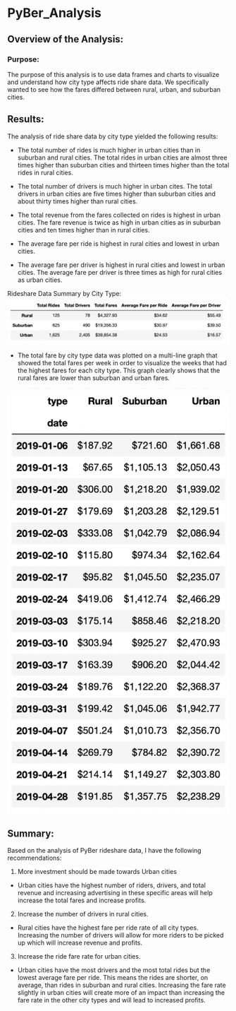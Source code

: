 # PyBer_Analysis

## Overview of the Analysis:

### Purpose:
The purpose of this analysis is to use data frames and charts to visualize and understand how city type affects ride share data.  We specifically wanted to see how the fares differed between rural, urban, and suburban cities.

## Results:

The analysis of ride share data by city type yielded the following results:

- The total number of rides is much higher in urban cities than in suburban and rural cities.     The total rides in urban cities are almost three times higher than suburban cities and thirteen times higher than the total rides in rural cities.

- The total number of drivers is much higher in urban cites.  The total drivers in urban cities are five times higher than suburban cities and about thirty times higher than rural cities.

- The total revenue from the fares collected on rides is highest in urban cities.  The fare revenue is twice as high in urban cities as in suburban cities and ten times higher than in rural cities.

- The average fare per ride is highest in rural cities and lowest in urban cities.

- The average fare per driver is highest in rural cities and lowest in urban cities.  The average fare per driver is three times as high for rural cities as urban cities.

Rideshare Data Summary by City Type:
![This is an image](https://github.com/JDBrowder523/PyBer_Analysis/blob/main/analysis/ride_data_by_city_type_df.png)

- The total fare by city type data was plotted on a multi-line graph that showed the total fares per week in order to visualize the weeks that had the highest fares for each city type.  This graph clearly shows that the rural fares are lower than suburban and urban fares.

![This is an image](https://github.com/JDBrowder523/PyBer_Analysis/blob/main/analysis/Weekly_total_fares_by_city_type_df.png)

## Summary:
Based on the analysis of PyBer rideshare data, I have the following recommendations:
1. More investment should be made towards Urban cities
- Urban cities have the highest number of riders, drivers, and total revenue and increasing advertising in these specific areas will help increase the total fares and increase profits.

2. Increase the number of drivers in rural cities.
- Rural cities have the highest fare per ride rate of all city types.  Increasing the number of drivers will allow for more riders to be picked up which will increase revenue and profits.

3. Increase the ride fare rate for urban cities.
- Urban cities have the most drivers and the most total rides but the lowest average fare per ride.  This means the rides are shorter, on average, than rides in suburban and rural cities.  Increasing the fare rate slightly in urban cities will create more of an impact than increasing the fare rate in the other city types and will lead to increased profits.
